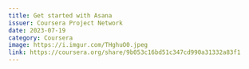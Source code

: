```yaml
---
title: Get started with Asana
issuer: Coursera Project Network
date: 2023-07-19
category: Coursera
image: https://i.imgur.com/THghuO0.jpeg
link: https://coursera.org/share/9b053c16bd51c347cd990a31332a83f1
---
```

